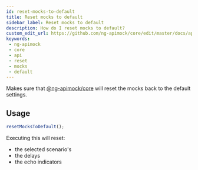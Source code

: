 ```yaml
---
id: reset-mocks-to-default
title: Reset mocks to default
sidebar_label: Reset mocks to default
description: How do I reset mocks to default?
custom_edit_url: https://github.com/ng-apimock/core/edit/master/docs/api/reset-mocks-to-default.md
keywords:
 - ng-apimock
 - core
 - api
 - reset
 - mocks
 - default
---
```

Makes sure that [@ng-apimock/core](https://github.com/ng-apimock/core) will reset the mocks back to the default settings.

## Usage
```typescript
resetMocksToDefault();
```
Executing this will reset: 
- the selected scenario's
- the delays
- the echo indicators



